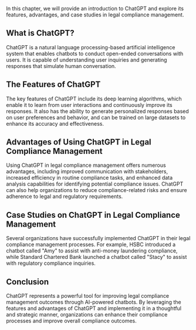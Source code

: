 

In this chapter, we will provide an introduction to ChatGPT and explore its features, advantages, and case studies in legal compliance management.

What is ChatGPT?
----------------

ChatGPT is a natural language processing-based artificial intelligence system that enables chatbots to conduct open-ended conversations with users. It is capable of understanding user inquiries and generating responses that simulate human conversation.

The Features of ChatGPT
-----------------------

The key features of ChatGPT include its deep learning algorithms, which enable it to learn from user interactions and continuously improve its responses. It also has the ability to generate personalized responses based on user preferences and behavior, and can be trained on large datasets to enhance its accuracy and effectiveness.

Advantages of Using ChatGPT in Legal Compliance Management
----------------------------------------------------------

Using ChatGPT in legal compliance management offers numerous advantages, including improved communication with stakeholders, increased efficiency in routine compliance tasks, and enhanced data analysis capabilities for identifying potential compliance issues. ChatGPT can also help organizations to reduce compliance-related risks and ensure adherence to legal and regulatory requirements.

Case Studies on ChatGPT in Legal Compliance Management
------------------------------------------------------

Several organizations have successfully implemented ChatGPT in their legal compliance management processes. For example, HSBC introduced a chatbot called "Amy" to assist with anti-money laundering compliance, while Standard Chartered Bank launched a chatbot called "Stacy" to assist with regulatory compliance inquiries.

Conclusion
----------

ChatGPT represents a powerful tool for improving legal compliance management outcomes through AI-powered chatbots. By leveraging the features and advantages of ChatGPT and implementing it in a thoughtful and strategic manner, organizations can enhance their compliance processes and improve overall compliance outcomes.
